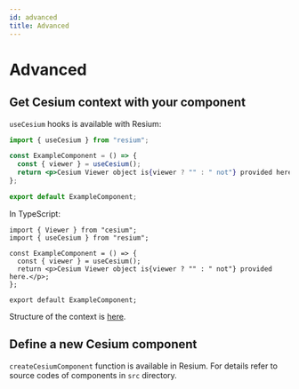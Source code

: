 ```yaml
---
id: advanced
title: Advanced
---
```


# Advanced

## Get Cesium context with your component

`useCesium` hooks is available with Resium:

```jsx
import { useCesium } from "resium";

const ExampleComponent = () => {
  const { viewer } = useCesium();
  return <p>Cesium Viewer object is{viewer ? "" : " not"} provided here.</p>;
};

export default ExampleComponent;
```

In TypeScript:

```tsx
import { Viewer } from "cesium";
import { useCesium } from "resium";

const ExampleComponent = () => {
  const { viewer } = useCesium();
  return <p>Cesium Viewer object is{viewer ? "" : " not"} provided here.</p>;
};

export default ExampleComponent;
```

Structure of the context is [here](https://github.com/reearth/resium/blob/master/src/core/context.ts#L22).

## Define a new Cesium component

`createCesiumComponent` function is available in Resium. For details refer to source codes of components in `src` directory.
